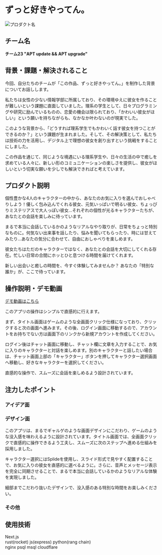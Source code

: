# ずっと好きやってん。
<!-- プロダクト名に変更してください -->

![プロダクト名](https://kc3.me/cms/wp-content/uploads/2024/11/hack25-eyecatch.png)
<!-- プロダクト名・イメージ画像を差し変えてください -->


## チーム名

<!-- チームIDとチーム名を入力してください -->
 <strong> チーム23  "APT update && APT upgrade"</strong>

## 背景・課題・解決されること

<!-- テーマ「関西をいい感じに」に対して、考案するプロダクトがどういった(Why)背景から思いついたのか、どのよう(What)な課題があり、どのよう(How)に解決するのかを入力してください -->
今回、自分たちのチームが「この作品、ずっと好きやってん。」を制作した背景についてお話しします。

私たちは女性の少ない情報学部に所属しており、その環境ゆえに彼女を作ることが難しいという課題に直面していました。理系の学生として、日々プログラミングや研究に励んでいるものの、恋愛の機会は限られており、「かわいい彼女がほしい」という願いを持ちながらも、なかなか叶わないのが現実でした。

このような背景から、「どうすれば理系学生でもかわいく話す彼女を持つことができるのか？」という課題が生まれました。そして、その解決策として、私たちは技術の力を活用し、デジタル上で理想の彼女を創り出すという挑戦をすることにしました。

この作品を通じて、同じような境遇にいる理系学生や、日々の生活の中で癒しを求めている人々に、新しい形のコミュニケーションの楽しさを提供し、彼女がほしいという切実な願いを少しでも解決できればと考えています。

## プロダクト説明

<!-- 開発したプロダクトの説明を入力してください -->
個性豊かな4人のキャラクターの中から、あなたのお気に入りを選んでおしゃべりしよう！優しく包み込んでくれる彼女、元気いっぱいで明るい彼女、ちょっぴりミステリアスで大人っぽい彼女…それぞれの個性が光るキャラクターたちが、あなたとの会話を楽しみに待っています。

まるで本当に会話しているかのようなリアルなやり取りが、日常をちょっと特別なものに。何気ない出来事を話したり、悩みを聞いてもらったり、時には甘えてみたり…あなたの気分に合わせて、自由におしゃべりを楽しめます。

彼女たちはただのキャラクターではなく、あなたとの会話を大切にしてくれる存在。忙しい日常の合間にホッとひと息つける時間を届けてくれます。

新しい出会いと癒しの時間を、今すぐ体験してみませんか？
あなたの「特別な誰か」が、ここで待っています。

## 操作説明・デモ動画
[デモ動画はこちら](https://www.youtube.com/watch?v=fbzGp0XJGq8)
<!-- 開発したプロダクトの操作説明について入力してください。また、操作説明デモ動画があれば、埋め込みやリンクを記載してください -->
このアプリの操作はシンプルで直感的に行えます。

まず、タイトル画面はゲームのような全画面クリック仕様になっており、クリックすると次の画面へ進みます。その後、ログイン画面に移動するので、アカウントをお持ちでない方は画面下のリンクから新規アカウントを作成してください。

ログイン後はチャット画面に移動し、チャット欄に文章を入力することで、お気に入りのキャラクターと対話を楽しめます。別のキャラクターと話したい場合は、チャット画面上部の「キャラクター」ボタンを押してキャラクター選択画面へ移動し、好きなキャラクターを選択してください。

直感的な操作で、スムーズに会話を楽しめるよう設計されています。

## 注力したポイント

<!-- 開発したプロダクトの中で、特に注力して作成した箇所・ポイントについて入力してください -->
### アイデア面

### デザイン面
このアプリは、まるでギャルゲのような画面デザインにこだわり、ゲームのような没入感を味わえるように設計されています。タイトル画面では、全画面クリックで直感的に操作できるよう工夫し、スムーズに次のステップへ進める仕組みを採用しました。

キャラクター選択にはSplideを使用し、スライド形式で見やすく配置することで、お気に入りの彼女を直感的に選べるように。さらに、音声とメッセージ表示を完全に同期させることで、まるで本当に会話しているかのようなリアルな体験を実現しました。

細部までこだわり抜いたデザインで、没入感のある特別な時間をお楽しみください。
### その他

## 使用技術
<!-- 使用技術を入力してください -->
Next.js <br>
rust(rocket) js(express) python(rang chain)<br>
nginx psql msql cloudflare
<!--
markdownの記法はこちらを参照してください！
https://docs.github.com/ja/get-started/writing-on-github/getting-started-with-writing-and-formatting-on-github/basic-writing-and-formatting-syntax
-->
